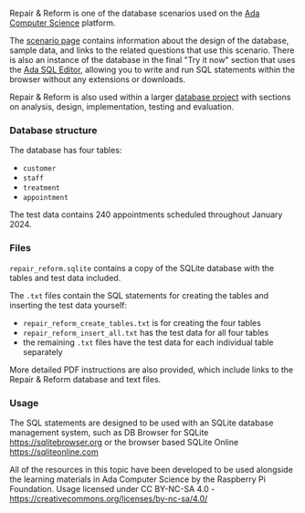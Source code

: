 
Repair & Reform is one of the database scenarios used on the [Ada Computer Science](https://adacomputerscience.org/) platform.

The [scenario page](https://adacomputerscience.org/concepts/projdb_repair_and_reform_scenario) contains information about the design of the database, sample data, and links to the related questions that use this scenario. There is also an instance of the database in the final "Try it now" section that uses the [Ada SQL Editor](https://adacomputerscience.org/support/student/code#sql-editor), allowing you to write and run SQL statements within the browser without any extensions or downloads. 

Repair & Reform is also used within a larger [database project](https://adacomputerscience.org/topics/projdb_repair_and_reform) with sections on analysis, design, implementation, testing and evaluation.

### Database structure

The database has four tables:

- `customer`
- `staff`
- `treatment`
- `appointment`

The test data contains 240 appointments scheduled throughout January 2024.

### Files

`repair_reform.sqlite` contains a copy of the SQLite database with the tables and test data included.

The `.txt` files contain the SQL statements for creating the tables and inserting the test data yourself:

- `repair_reform_create_tables.txt` is for creating the four tables
- `repair_reform_insert_all.txt` has the test data for all four tables
- the remaining `.txt` files have the test data for each individual table separately

More detailed PDF instructions are also provided, which include links to the Repair & Reform database and text files.

### Usage

The SQL statements are designed to be used with an SQLite database management system, such as DB Browser for SQLite https://sqlitebrowser.org or the browser based SQLite Online https://sqliteonline.com


All of the resources in this topic have been developed to be used alongside the learning materials in Ada Computer Science by the Raspberry Pi Foundation. Usage licensed under CC BY-NC-SA 4.0 - https://creativecommons.org/licenses/by-nc-sa/4.0/
